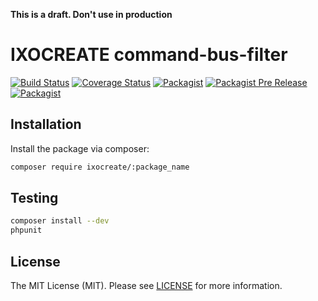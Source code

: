 **This is a draft. Don't use in production**

# IXOCREATE command-bus-filter

[![Build Status](https://travis-ci.org/ixocreate/command-bus-filter.svg?branch=master)](https://travis-ci.org/ixocreate/command-bus-filter)
[![Coverage Status](https://coveralls.io/repos/github/ixocreate/command-bus-filter/badge.svg?branch=develop)](https://coveralls.io/github/ixocreate/command-bus-filter?branch=develop)
[![Packagist](https://img.shields.io/packagist/v/ixocreate/command-bus-filter.svg)](https://packagist.org/packages/ixocreate/command-bus-filter)
[![Packagist Pre Release](https://img.shields.io/packagist/vpre/ixocreate/command-bus-filter.svg)](https://packagist.org/packages/ixocreate/command-bus-filter)
[![Packagist](https://img.shields.io/packagist/l/ixocreate/command-bus-filter.svg)](https://packagist.org/packages/ixocreate/command-bus-filter)

## Installation

Install the package via composer:

```sh
composer require ixocreate/:package_name
```

## Testing

```sh
composer install --dev
phpunit
```

## License

The MIT License (MIT). Please see [LICENSE](LICENSE) for more information.
